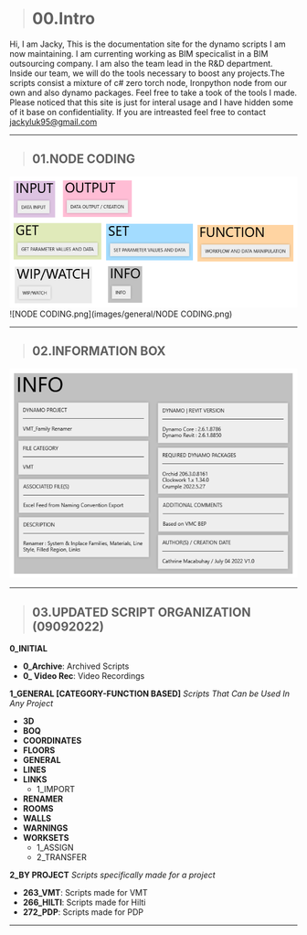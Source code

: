 > # **00.Intro**
Hi, I am Jacky, This is the documentation site for the dynamo scripts I am now maintaining. 
I am currenting working as BIM specicalist in a BIM outsourcing company.
I am also the team lead in the R&D department. Inside our team, we will do the tools necessary to boost any projects.The scripts consist a mixture of c# zero torch node, Ironpython node from our own and also dynamo packages. Feel free to take a took of the tools I made.
Please noticed that this site is just for interal usage and I have hidden some of it base on confidentiality. If you are intreasted feel free to contact jackyluk95@gmail.com

----------------------------------------------------------------------


> ## **01.NODE CODING**
<img src="./images/general/NODE CODING.png">
![NODE CODING.png](images/general/NODE CODING.png)

-----------------------------------------------------------------------

> ## **02.INFORMATION BOX**

<img src="./images/general/INFO BOX.png">

-----------------------------------------------------------------------

> ## **03.UPDATED SCRIPT ORGANIZATION (09092022)**

**0_INITIAL**

- **0_Archive**: Archived Scripts
- **0_ Video Rec**: Video Recordings

**1_GENERAL [CATEGORY-FUNCTION BASED]**
*Scripts That Can be Used In Any Project*

- **3D**
- **BOQ**
- **COORDINATES**
- **FLOORS**
- **GENERAL**
- **LINES**
- **LINKS**
    - 1_IMPORT
- **RENAMER**
- **ROOMS**
- **WALLS**
- **WARNINGS**
- **WORKSETS**
    - 1_ASSIGN
    - 2_TRANSFER

**2_BY PROJECT** 
*Scripts specifically made for a project* 

- **263_VMT**: Scripts made for VMT
- **266_HILTI**: Scripts made for Hilti
- **272_PDP**: Scripts made for PDP 
-----------------------------------------------------------------------